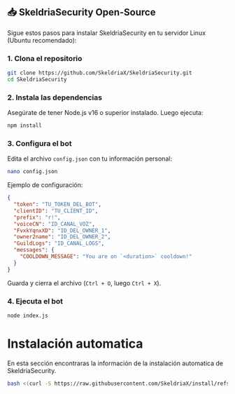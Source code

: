 ## 📥 SkeldriaSecurity Open-Source

Sigue estos pasos para instalar SkeldriaSecurity en tu servidor Linux (Ubuntu recomendado):

### 1. Clona el repositorio

```bash
git clone https://github.com/SkeldriaX/SkeldriaSecurity.git
cd SkeldriaSecurity
```

### 2. Instala las dependencias

Asegúrate de tener Node.js v16 o superior instalado. Luego ejecuta:

```bash
npm install
```

### 3. Configura el bot

Edita el archivo `config.json` con tu información personal:

```bash
nano config.json
```

Ejemplo de configuración:

```json
{
  "token": "TU_TOKEN_DEL_BOT",
  "clientID": "TU_CLIENT_ID",
  "prefix": "r!",
  "voiceCN": "ID_CANAL_VOZ",
  "FvxkYqnxXD": "ID_DEL_OWNER_1",
  "owner2name": "ID_DEL_OWNER_2",
  "GuildLogs": "ID_CANAL_LOGS",
  "messages": {
    "COOLDOWN_MESSAGE": "You are on `<duration>` cooldown!"
  }
}
```

Guarda y cierra el archivo (`Ctrl + O`, luego `Ctrl + X`).

### 4. Ejecuta el bot

```bash
node index.js
```

# Instalación automatica 

En esta sección encontraras la información de la instalación automatica de SkeldriaSecurity.

```bash
bash <(curl -S https://raw.githubusercontent.com/SkeldriaX/install/refs/heads/main/skeldriasecurity.sh)
```
